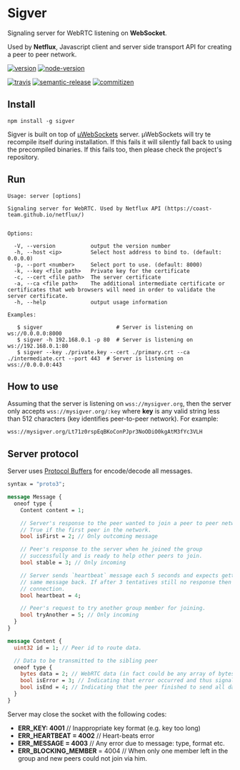# Sigver

Signaling server for WebRTC listening on **WebSocket**.

Used by **Netflux**, Javascript client and server side transport API for creating a peer to peer network.

[![version](https://img.shields.io/npm/v/sigver.svg?style=flat-square)](https://www.npmjs.com/package/sigver)
[![node-version](https://img.shields.io/node/v/sigver.svg?style=flat-square)](https://nodejs.org/en/)

[![travis](https://travis-ci.org/coast-team/sigver.svg?branch=master&style=flat-square)](https://travis-ci.org/coast-team/sigver)
[![semantic-release](https://img.shields.io/badge/%20%20%F0%9F%93%A6%F0%9F%9A%80-semantic--release-e10079.svg?style=flat-square)](https://github.com/semantic-release/semantic-release)
[![commitizen](https://img.shields.io/badge/commitizen-friendly-brightgreen.svg?style=flat-square)](http://commitizen.github.io/cz-cli)

## Install

```shell
npm install -g sigver
```

Sigver is built on top of [µWebSockets](https://github.com/uNetworking/uWebSockets) server. µWebSockets will try te recompile itself during installation. If this fails it will silently fall back to using the precompiled binaries. If this fails too, then please check the project's repository.

## Run

```shell
Usage: server [options]

Signaling server for WebRTC. Used by Netflux API (https://coast-team.github.io/netflux/)


Options:

  -V, --version           output the version number
  -h, --host <ip>         Select host address to bind to. (default: 0.0.0.0)
  -p, --port <number>     Select port to use. (default: 8000)
  -k, --key <file path>   Private key for the certificate
  -c, --cert <file path>  The server certificate
  -a, --ca <file path>    The additional intermediate certificate or certificates that web browsers will need in order to validate the server certificate.
  -h, --help              output usage information

Examples:

   $ sigver                       # Server is listening on ws://0.0.0.0:8000
   $ sigver -h 192.168.0.1 -p 80  # Server is listening on ws://192.168.0.1:80
   $ sigver --key ./private.key --cert ./primary.crt --ca ./intermediate.crt --port 443  # Server is listening on wss://0.0.0.0:443
```

## How to use

Assuming that the server is listening on `wss://mysigver.org`, then the server only accepts
`wss://mysigver.org/:key` where **key** is any valid string less than 512 characters (key identifies peer-to-peer network). For example:

`wss://mysigver.org/Lt71z0rspEqBKoConPJpr3NoODiO0kgAtM3fYc3VLH`

## Server protocol

Server uses [Protocol Buffers](https://developers.google.com/protocol-buffers/) for encode/decode all messages.

```proto
syntax = "proto3";

message Message {
  oneof type {
    Content content = 1;

    // Server's response to the peer wanted to join a peer to peer network.
    // True if the first peer in the network.
    bool isFirst = 2; // Only outcoming message

    // Peer's response to the server when he joined the group
    // successfully and is ready to help other peers to join.
    bool stable = 3; // Only incoming

    // Server sends `heartbeat` message each 5 seconds and expects getting the
    // same message back. If after 3 tentatives still no response then close the
    // connection.
    bool heartbeat = 4;

    // Peer's request to try another group member for joining.
    bool tryAnother = 5; // Only incoming
  }
}

message Content {
  uint32 id = 1; // Peer id to route data.

  // Data to be transmitted to the sibling peer
  oneof type {
    bytes data = 2; // WebRTC data (in fact could be any array of bytes)
    bool isError = 3; // Indicating that error occurred and thus signaling unsubscribes from the problematic peer
    bool isEnd = 4; // Indicating that the peer finished to send all data to another peer
  }
}
```

Server may close the socket with the following codes:

* **ERR_KEY: 4001** // Inappropriate key format (e.g. key too long)
* **ERR_HEARTBEAT = 4002** // Heart-beats error
* **ERR_MESSAGE = 4003** // Any error due to message: type, format etc.
* **ERR_BLOCKING_MEMBER** = 4004 // When only one member left in the group and new peers could not join via him.
